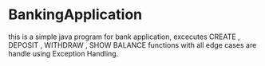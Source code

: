 # BankingApplication
this is a simple java program for bank application, excecutes CREATE , DEPOSIT , WITHDRAW , SHOW BALANCE functions with all edge cases are handle using Exception Handling.
